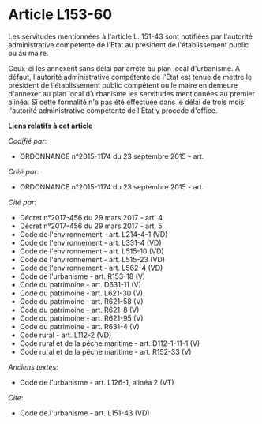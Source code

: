 # Article L153-60

Les servitudes mentionnées à l'article L. 151-43 sont notifiées par l'autorité administrative compétente de l'Etat au
président de l'établissement public ou au maire. 

Ceux-ci les annexent sans délai par arrêté au plan local d'urbanisme. A défaut, l'autorité administrative compétente de
l'Etat est tenue de mettre le président de l'établissement public compétent ou le maire en demeure d'annexer au plan local
d'urbanisme les servitudes mentionnées au premier alinéa. Si cette formalité n'a pas été effectuée dans le délai de trois
mois, l'autorité administrative compétente de l'Etat y procède d'office.

**Liens relatifs à cet article**

_Codifié par_:

  - ORDONNANCE n°2015-1174 du 23 septembre 2015 - art.

_Créé par_:

  - ORDONNANCE n°2015-1174 du 23 septembre 2015 - art.

_Cité par_:

  - Décret n°2017-456 du 29 mars 2017 - art. 4
  - Décret n°2017-456 du 29 mars 2017 - art. 5
  - Code de l'environnement - art. L214-4-1 (VD)
  - Code de l'environnement - art. L331-4 (VD)
  - Code de l'environnement - art. L515-10 (VD)
  - Code de l'environnement - art. L515-23 (VD)
  - Code de l'environnement - art. L562-4 (VD)
  - Code de l'urbanisme - art. R153-18 (V)
  - Code du patrimoine - art. D631-11 (V)
  - Code du patrimoine - art. L621-30 (V)
  - Code du patrimoine - art. R621-58 (V)
  - Code du patrimoine - art. R621-8 (V)
  - Code du patrimoine - art. R621-95 (V)
  - Code du patrimoine - art. R631-4 (V)
  - Code rural - art. L112-2 (VD)
  - Code rural et de la pêche maritime - art. D112-1-11-1 (V)
  - Code rural et de la pêche maritime - art. R152-33 (V)

_Anciens textes_:

  - Code de l'urbanisme - art. L126-1, alinéa 2  (VT)

_Cite_:

  - Code de l'urbanisme - art. L151-43 (VD)

